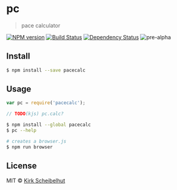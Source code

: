 # pc
> pace calculator

[![NPM version][npm-image]][npm-url] [![Build Status][travis-image]][travis-url] [![Dependency Status][daviddm-image]][daviddm-url] ![pre-alpha](http://img.shields.io/badge/status-pre--alpha-lightgrey.svg)

## Install

```sh
$ npm install --save pacecalc
```

## Usage

```js
var pc = require('pacecalc');

// TODO(kjs) pc.calc?
```

```sh
$ npm install --global pacecalc
$ pc --help
```

```sh
# creates a browser.js
$ npm run browser
```

## License

MIT © [Kirk Scheibelhut](http://scheibo.com)


[npm-image]: https://badge.fury.io/js/pacecalc.svg
[npm-url]: https://npmjs.org/package/pacecalc
[travis-image]: https://travis-ci.org/scheibo/pc.svg?branch=master
[travis-url]: https://travis-ci.org/scheibo/pc
[daviddm-image]: https://david-dm.org/scheibo/pc.svg?theme=shields.io
[daviddm-url]: https://david-dm.org/scheibo/pc
